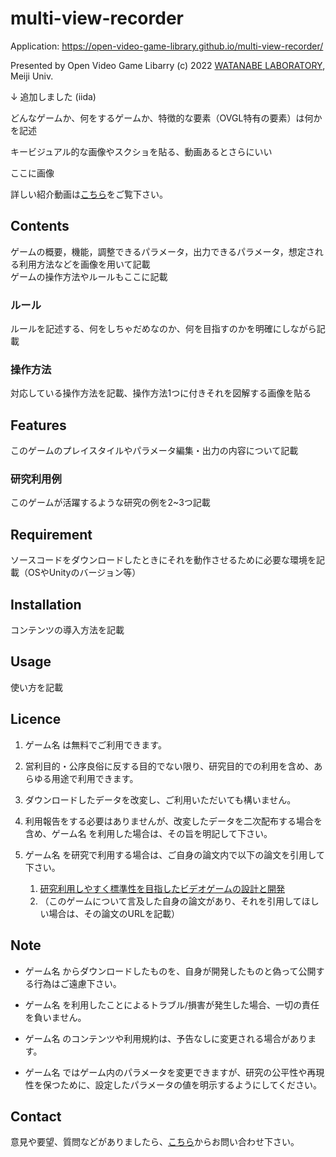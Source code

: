 # multi-view-recorder

Application: https://open-video-game-library.github.io/multi-view-recorder/


Presented by Open Video Game Libarry (c) 2022 [WATANABE LABORATORY](https://keita-lab.jp/), Meiji Univ.



↓ 追加しました (iida)

どんなゲームか、何をするゲームか、特徴的な要素（OVGL特有の要素）は何かを記述

キービジュアル的な画像やスクショを貼る、動画あるとさらにいい

ここに画像

詳しい紹介動画は[こちら]()をご覧下さい。

## Contents

ゲームの概要，機能，調整できるパラメータ，出力できるパラメータ，想定される利用方法などを画像を用いて記載  
ゲームの操作方法やルールもここに記載

### ルール

ルールを記述する、何をしちゃだめなのか、何を目指すのかを明確にしながら記載

### 操作方法

対応している操作方法を記載、操作方法1つに付きそれを図解する画像を貼る

## Features

このゲームのプレイスタイルやパラメータ編集・出力の内容について記載

### 研究利用例

このゲームが活躍するような研究の例を2~3つ記載

## Requirement

ソースコードをダウンロードしたときにそれを動作させるために必要な環境を記載（OSやUnityのバージョン等）

## Installation

コンテンツの導入方法を記載

## Usage

使い方を記載

## Licence

1. ゲーム名 は無料でご利用できます。

2. 営利目的・公序良俗に反する目的でない限り、研究目的での利用を含め、あらゆる用途で利用できます。

3. ダウンロードしたデータを改変し、ご利用いただいても構いません。

4. 利用報告をする必要はありませんが、改変したデータを二次配布する場合を含め、ゲーム名 を利用した場合は、その旨を明記して下さい。

5. ゲーム名 を研究で利用する場合は、ご自身の論文内で以下の論文を引用して下さい。
    1. [研究利用しやすく標準性を目指したビデオゲームの設計と開発](http://id.nii.ac.jp/1001/00212465/)
    2. （このゲームについて言及した自身の論文があり、それを引用してほしい場合は、その論文のURLを記載）

## Note

- ゲーム名 からダウンロードしたものを、自身が開発したものと偽って公開する行為はご遠慮下さい。

- ゲーム名 を利用したことによるトラブル/損害が発生した場合、一切の責任を負いません。

- ゲーム名 のコンテンツや利用規約は、予告なしに変更される場合があります。

- ゲーム名 ではゲーム内のパラメータを変更できますが、研究の公平性や再現性を保つために、設定したパラメータの値を明示するようにしてください。

## Contact

意見や要望、質問などがありましたら、[こちら](https://open-video-game-library.github.io/info/contact/)からお問い合わせ下さい。
